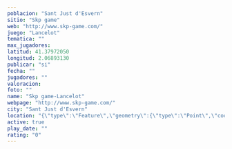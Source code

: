```yaml
---
poblacion: "Sant Just d'Esvern"
sitio: "Skp game"
web: "http://www.skp-game.com/"
juego: "Lancelot"
tematica: ""
max_jugadores: 
latitud: 41.37972050
longitud: 2.06893130
publicar: "si"
fecha: ""
jugadores: ""
valoracion: 
foto: ""
name: "Skp game-Lancelot"
webpage: "http://www.skp-game.com/"
city: "Sant Just d'Esvern"
location: "{\"type\":\"Feature\",\"geometry\":{\"type\":\"Point\",\"coordinates\":[41.3797205,2.0689313]}}"
active: true
play_date: ""
rating: "0"
---
```

